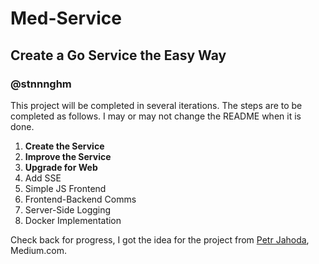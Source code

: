 # Med-Service
## Create a Go Service the Easy Way
### @stnnnghm

This project will be completed in several iterations. The steps are to be completed as follows. I may or may not change the README when it is done.
1. **Create the Service**
2. **Improve the Service**
3. **Upgrade for Web**
4. Add SSE
5. Simple JS Frontend
6. Frontend-Backend Comms
7. Server-Side Logging
8. Docker Implementation

Check back for progress, I got the idea for the project from [Petr Jahoda](https://petrjahoda.medium.com/), Medium.com.